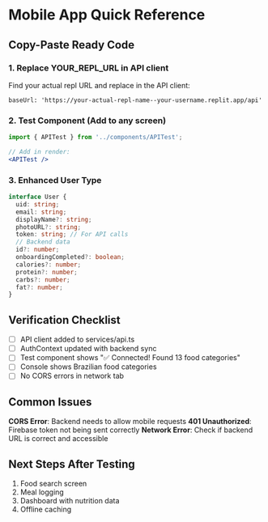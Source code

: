 # Mobile App Quick Reference

## Copy-Paste Ready Code

### 1. Replace YOUR_REPL_URL in API client
Find your actual repl URL and replace in the API client:
```
baseUrl: 'https://your-actual-repl-name--your-username.replit.app/api'
```

### 2. Test Component (Add to any screen)
```jsx
import { APITest } from '../components/APITest';

// Add in render:
<APITest />
```

### 3. Enhanced User Type
```typescript
interface User {
  uid: string;
  email: string;
  displayName?: string;
  photoURL?: string;
  token: string; // For API calls
  // Backend data
  id?: number;
  onboardingCompleted?: boolean;
  calories?: number;
  protein?: number;
  carbs?: number;
  fat?: number;
}
```

## Verification Checklist

- [ ] API client added to services/api.ts
- [ ] AuthContext updated with backend sync
- [ ] Test component shows "✅ Connected! Found 13 food categories"
- [ ] Console shows Brazilian food categories
- [ ] No CORS errors in network tab

## Common Issues

**CORS Error**: Backend needs to allow mobile requests
**401 Unauthorized**: Firebase token not being sent correctly
**Network Error**: Check if backend URL is correct and accessible

## Next Steps After Testing
1. Food search screen
2. Meal logging
3. Dashboard with nutrition data
4. Offline caching